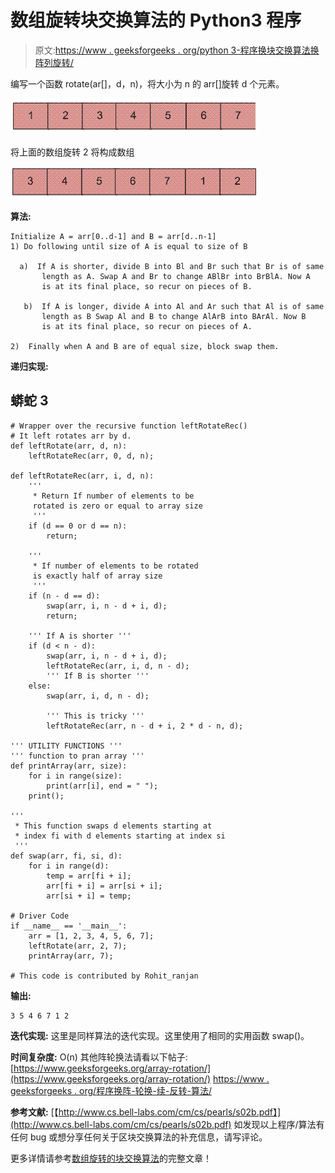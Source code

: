 # 数组旋转块交换算法的 Python3 程序

> 原文:[https://www . geeksforgeeks . org/python 3-程序换块交换算法换阵列旋转/](https://www.geeksforgeeks.org/python3-program-for-block-swap-algorithm-for-array-rotation/)

编写一个函数 rotate(ar[]，d，n)，将大小为 n 的 arr[]旋转 d 个元素。

![Array](img/ba17844d7fa31a1b00169a41fc3bc3d3.png)

将上面的数组旋转 2 将构成数组

![ArrayRotation1](img/a0ca29059e52fd48e525698f91766984.png)

**算法:**

```
Initialize A = arr[0..d-1] and B = arr[d..n-1]
1) Do following until size of A is equal to size of B

  a)  If A is shorter, divide B into Bl and Br such that Br is of same 
       length as A. Swap A and Br to change ABlBr into BrBlA. Now A
       is at its final place, so recur on pieces of B.  

   b)  If A is longer, divide A into Al and Ar such that Al is of same 
       length as B Swap Al and B to change AlArB into BArAl. Now B
       is at its final place, so recur on pieces of A.

2)  Finally when A and B are of equal size, block swap them.
```

**递归实现:**

## 蟒蛇 3

```
# Wrapper over the recursive function leftRotateRec()
# It left rotates arr by d.
def leftRotate(arr, d, n):
    leftRotateRec(arr, 0, d, n);

def leftRotateRec(arr, i, d, n):
    '''
     * Return If number of elements to be 
     rotated is zero or equal to array size
     '''
    if (d == 0 or d == n):
        return;

    '''
     * If number of elements to be rotated 
     is exactly half of array size
     '''
    if (n - d == d):
        swap(arr, i, n - d + i, d);
        return;

    ''' If A is shorter '''
    if (d < n - d):
        swap(arr, i, n - d + i, d);
        leftRotateRec(arr, i, d, n - d);
        ''' If B is shorter '''
    else:
        swap(arr, i, d, n - d);

        ''' This is tricky '''
        leftRotateRec(arr, n - d + i, 2 * d - n, d); 

''' UTILITY FUNCTIONS '''
''' function to pran array '''
def printArray(arr, size):
    for i in range(size):
        print(arr[i], end = " ");
    print();

'''
 * This function swaps d elements starting at 
 * index fi with d elements starting at index si
 '''
def swap(arr, fi, si, d):
    for i in range(d):
        temp = arr[fi + i];
        arr[fi + i] = arr[si + i];
        arr[si + i] = temp;

# Driver Code
if __name__ == '__main__':
    arr = [1, 2, 3, 4, 5, 6, 7];
    leftRotate(arr, 2, 7);
    printArray(arr, 7);

# This code is contributed by Rohit_ranjan
```

**输出:**

```
3 5 4 6 7 1 2
```

**迭代实现:**
这里是同样算法的迭代实现。这里使用了相同的实用函数 swap()。

**时间复杂度:** O(n)
其他阵轮换法请看以下帖子:
[https://www.geeksforgeeks.org/array-rotation/](https://www.geeksforgeeks.org/array-rotation/)
[https://www . geeksforgeeks . org/程序换阵-轮换-续-反转-算法/](https://www.geeksforgeeks.org/program-for-array-rotation-continued-reversal-algorithm/)

**参考文献:**
[【http://www.cs.bell-labs.com/cm/cs/pearls/s02b.pdf】](http://www.cs.bell-labs.com/cm/cs/pearls/s02b.pdf)
如发现以上程序/算法有任何 bug 或想分享任何关于区块交换算法的补充信息，请写评论。

更多详情请参考[数组旋转的块交换算法](https://www.geeksforgeeks.org/block-swap-algorithm-for-array-rotation/)的完整文章！